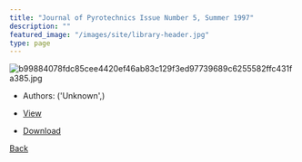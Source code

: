 ```yaml
---
title: "Journal of Pyrotechnics Issue Number 5, Summer 1997"
description: ""
featured_image: "/images/site/library-header.jpg"
type: page
---
```


![b99884078fdc85cee4420ef46ab83c129f3ed97739689c6255582ffc431fa385.jpg](https://drive.google.com/uc?export=view&id=1kLcgYeXSLly6DBfxHLGXiEpHMp8UJ3Lz)
* Authors: ('Unknown',)
* <a href="https://drive.google.com/uc?export=view&id=1OjtTgcF_wto6e-Udy0kWJBmi3e-gi9ZZ" target="_blank">View</a>

* [Download](https://drive.google.com/uc?export=download&id=1OjtTgcF_wto6e-Udy0kWJBmi3e-gi9ZZ)

[Back](/library/)
